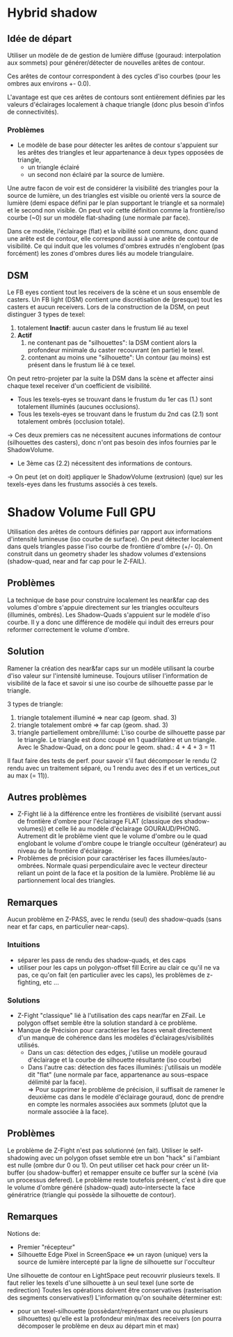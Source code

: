 # Hybrid shadow

## Idée de départ
Utiliser un modèle de de gestion de lumière diffuse (gouraud: interpolation aux sommets) pour générer/détecter de nouvelles arêtes de contour.

Ces arêtes de contour correspondent à des cycles d'iso courbes (pour les ombres aux environs +- 0.0).

L'avantage est que ces arêtes de contours sont entièrement définies par les valeurs d'éclairages localement à chaque triangle (donc plus besoin d'infos de connectivités).

### Problèmes
- Le modèle de base pour détecter les arêtes de contour s'appuient sur les arêtes des triangles et leur appartenance à deux types opposées de triangle,
	- un triangle éclairé
	- un second non éclairé par la source de lumière.

Une autre facon de voir est de considérer la visibilité des triangles pour la source de lumière, un des triangles est visible ou orienté vers la source de lumière (demi espace défini par le plan supportant le triangle et sa normale) et le second non visible.
On peut voir cette définition comme la frontière/iso courbe (~0) sur un modèle flat-shading (une normale par face).

Dans ce modèle, l'éclairage (flat) et la vibilité sont communs, donc quand une arête est de contour, elle correspond aussi à une arête de contour de visibilité.
Ce qui induit que les volumes d'ombres extrudés n'englobent (pas forcément) les zones d'ombres dures liés au modele triangulaire.

## DSM
Le FB eyes contient tout les receivers de la scène et un sous ensemble de casters.
Un FB light (DSM) contient une discrétisation de (presque) tout les casters et aucun receivers.
Lors de la construction de la DSM, on peut distinguer 3 types de texel:
1. totalement **Inactif**: aucun caster dans le frustum lié au texel
2. **Actif**
	1. ne contenant pas de "silhouettes": la DSM contient alors la profondeur minimale du caster recouvrant (en partie) le texel.
	2. contenant au moins une "silhouette": Un contour (au moins) est présent dans le frustum lié à ce texel.

On peut retro-projeter par la suite la DSM dans la scène et affecter ainsi chaque texel receiver d'un coefficient de visibilité.
- Tous les texels-eyes se trouvant dans le frustum du 1er cas (1.) sont totalement illuminés (aucunes occlusions).
- Tous les texels-eyes se trouvant dans le frustum du 2nd cas (2.1) sont totalement ombrés (occlusion totale).

-> Ces deux premiers cas ne nécessitent aucunes informations de contour (silhouettes des casters), donc n'ont pas besoin des infos fournies par le ShadowVolume.

- Le 3ème cas (2.2) nécessitent des informations de contours.

-> On peut (et on doit) appliquer le ShadowVolume (extrusion) (que) sur les texels-eyes dans les frustums associés à ces texels.


# Shadow Volume Full GPU
Utilisation des arêtes de contours définies par rapport aux informations d'intensité lumineuse (iso courbe de surface).
On peut détecter localement dans quels triangles passe l'iso courbe de frontière d'ombre (+/- 0).
On construit dans un geometry shader les shadow volumes d'extensions (shadow-quad, near and far cap pour le Z-FAIL).

## Problèmes
La technique de base pour construire localement les near&far cap des volumes d'ombre s'appuie directement sur les triangles occulteurs (illuminés, ombrés).
Les Shadow-Quads s'appuient sur le modèle d'iso courbe.
Il y a donc une différence de modèle qui induit des erreurs pour reformer correctement le volume d'ombre.

## Solution
Ramener la création des near&far caps sur un modèle utilisant la courbe d'iso valeur sur l'intensité lumineuse.
Toujours utiliser l'information de visibilité de la face et savoir si une iso courbe de silhouette passe par le triangle.

3 types de triangle:
  1. triangle totalement illuminé    => near cap (geom. shad. 3)
  2. triangle totalement ombré       => far cap (geom. shad. 3)
  3. triangle partiellement ombre/illumé: L'iso courbe de silhouette passe par le triangle. Le triangle est donc coupé en 1 quadrilatère et un triangle. Avec le Shadow-Quad, on a donc pour le geom. shad.: 4 + 4 + 3 = 11

Il faut faire des tests de perf. pour savoir s'il faut décomposer le rendu (2 rendu avec un traitement séparé, ou 1 rendu avec des if et un vertices_out au max (= 11)).

## Autres problèmes
- Z-Fight lié à la différence entre les frontières de visibilité (servant aussi de frontière d'ombre pour l'éclairage FLAT (classique des shadow-volumes)) et celle lié au modèle d'éclairage GOURAUD/PHONG. Autrement dit le problème vient que le volume d'ombre ou le quad englobant le volume d'ombre coupe le triangle occulteur (générateur) au niveau de la frontière d'éclairage.
- Problèmes de précision pour caractériser les faces illumées/auto-ombrées. Normale quasi perpendiculaire avec le vecteur directeur reliant un point de la face et la position de la lumière. Problème lié au partionnement local des triangles.

## Remarques
Aucun problème en Z-PASS, avec le rendu (seul) des shadow-quads (sans near et far caps, en particulier near-caps).

### Intuitions
- séparer les pass de rendu des shadow-quads, et des caps
- utiliser pour les caps un polygon-offset fill
Ecrire au clair ce qu'il ne va pas, ce qu'on fait (en particulier avec les caps), les problèmes de z-fighting, etc ...

### Solutions
- Z-Fight "classique" lié à l'utilisation des caps near/far en ZFail. Le polygon offset semble être la solution standard à ce problème.
- Manque de Précision pour caractériser les faces venait directement d'un manque de cohérence dans les modèles d'éclairages/visibilités utilisés.  
	- Dans un cas: détection des edges, j'utilise un modèle gouraud d'éclairage et la courbe de silhouette résultante (iso courbe)
	- Dans l'autre cas: détection des faces illuminés: j'utilisais un modèle dit "flat" (une normale par face, appartenance au sous-espace délimité par la face).  
=> Pour supprimer le problème de précision, il suffisait de ramener le deuxième cas dans le modèle d'éclairage gouraud, donc de prendre en compte les normales associées aux sommets (plutot que la normale associée à la face).

## Problèmes

Le problème de Z-Fight n'est pas solutionné (en fait).
Utiliser le self-shadowing avec un polygon ofsset semble etre un bon "hack" si l'ambiant est nulle (ombre dur 0 ou 1).
On peut utiliser cet hack pour créer un lit-buffer (ou shadow-buffer) et remapper ensuite ce buffer sur la scèné (via un processus defered).
Le problème reste toutefois présent, c'est à dire que le volume d'ombre généré (shadow-quad) auto-intersecte la face génératrice (triangle qui possède la silhouette de contour).

## Remarques
Notions de:
  - Premier "récepteur"
  - Silhouette Edge Pixel in ScreenSpace <=> un rayon (unique) vers la source de lumière intercepté par la ligne de silhouette sur l'occulteur

Une silhouette de contour en LightSpace peut recouvrir plusieurs texels.
Il faut relier les texels d'une silhouette à un seul texel (une sorte de redirection)
Toutes les opérations doivent être conservatives (rasterisation des segments conservatives!)
L'information qu'on souhaite déterminer est:
  - pour un texel-silhouette (possèdant/représentant une ou plusieurs silhouettes) qu'elle est la profondeur min/max des receivers (on pourra décomposer le problème en deux au départ min et max)
